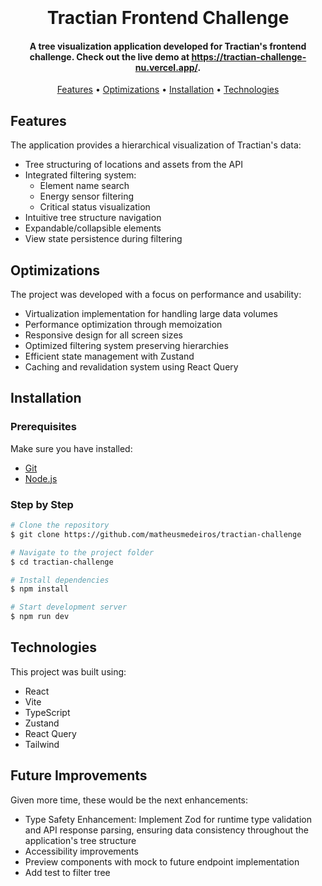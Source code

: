 <h1 align="center">
  <br>
  <br>
  Tractian Frontend Challenge
  <br>
</h1>

<h4 align="center">A tree visualization application developed for Tractian's frontend challenge. Check out the live demo at <a href="https://tractian-challenge-nu.vercel.app/">https://tractian-challenge-nu.vercel.app/</a>.</h4>

<p align="center">
  <a href="#features">Features</a> •
  <a href="#optimizations">Optimizations</a> •
  <a href="#installation">Installation</a> •
  <a href="#technologies">Technologies</a>
</p>

## Features

The application provides a hierarchical visualization of Tractian's data:

- Tree structuring of locations and assets from the API
- Integrated filtering system:
  - Element name search
  - Energy sensor filtering
  - Critical status visualization
- Intuitive tree structure navigation
- Expandable/collapsible elements
- View state persistence during filtering

## Optimizations

The project was developed with a focus on performance and usability:

- Virtualization implementation for handling large data volumes
- Performance optimization through memoization
- Responsive design for all screen sizes
- Optimized filtering system preserving hierarchies
- Efficient state management with Zustand
- Caching and revalidation system using React Query

## Installation

### Prerequisites

Make sure you have installed:

- [Git](https://git-scm.com)
- [Node.js](https://nodejs.org/en/download/)

### Step by Step

```bash
# Clone the repository
$ git clone https://github.com/matheusmedeiros/tractian-challenge

# Navigate to the project folder
$ cd tractian-challenge

# Install dependencies
$ npm install

# Start development server
$ npm run dev
```

## Technologies

This project was built using:

- React
- Vite
- TypeScript
- Zustand
- React Query
- Tailwind

## Future Improvements

Given more time, these would be the next enhancements:

- Type Safety Enhancement: Implement Zod for runtime type validation and API response parsing, ensuring data consistency throughout the application's tree structure
- Accessibility improvements
- Preview components with mock to future endpoint implementation
- Add test to filter tree
